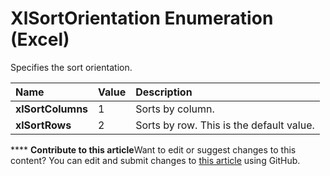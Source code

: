 
# XlSortOrientation Enumeration (Excel)

Specifies the sort orientation.



|**Name**|**Value**|**Description**|
|:-----|:-----|:-----|
| **xlSortColumns**|1|Sorts by column.|
| **xlSortRows**|2|Sorts by row. This is the default value.|

****   **Contribute to this article**Want to edit or suggest changes to this content? You can edit and submit changes to  [this article](https://github.com/jhershey00/VBA_Excel_Test/OpenXMLCon/articles/d63a94e5-ff58-69b6-e553-4c485948ee62.md) using GitHub.

